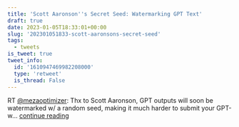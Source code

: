 ```yaml
---
title: 'Scott Aaronson''s Secret Seed: Watermarking GPT Text'
draft: true
date: 2023-01-05T18:33:01+00:00
slug: '202301051833-scott-aaronsons-secret-seed'
tags:
  - tweets
is_tweet: true
tweet_info:
  id: '1610947469982208000'
  type: 'retweet'
  is_thread: False
---
```




RT [@mezaoptimizer](https://x.com/mezaoptimizer): Thx to Scott Aaronson, GPT outputs will soon be watermarked w/ a random seed, making it much harder to submit your GPT-w… [continue reading](https://x.com/sytelus/status/1610947469982208000)
